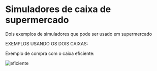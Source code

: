 # Simuladores de caixa de supermercado
 Dois exemplos de simuladores que pode ser usado em supermercado

EXEMPLOS USANDO OS DOIS CAIXAS:

Exemplo de compra com o caixa eficiente:

![eficiente](https://user-images.githubusercontent.com/68394225/90139320-967a3380-dd4e-11ea-8150-4f4a8f7e2db8.png)
